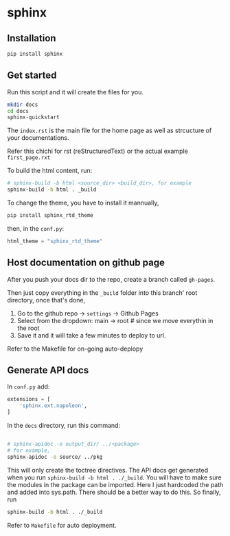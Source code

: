 # sphinx

## Installation

```bash
pip install sphinx
```

## Get started

Run this script and it will create the files for you.

```bash
mkdir docs
cd docs
sphinx-quickstart
```

The `index.rst` is the main file for the home page as well as strcucture of your documentations.

Refer this chichi for rst (reStructuredText) or the actual example `first_page.rxt`

To build the html content, run:

```bash
# sphinx-build -b html <source_dir> <build_dir>, for example
sphinx-build -b html . _build
```

To change the theme, you have to install it mannually,

```bash
pip install sphinx_rtd_theme
```

then, in the `conf.py`:

```python
html_theme = "sphinx_rtd_theme"
```

## Host documentation on github page

After you push your docs dir to the repo, create a branch called `gh-pages`.

Then just copy everything in the `_build` folder into this branch' root directory,
once that's done,

1. Go to the github repo -> `settings` -> Github Pages
2. Select from the dropdown: main -> root # since we move everythin in the root
3. Save it and it will take a few minutes to deploy to url.

Refer to the Makefile for on-going auto-deplopy

## Generate API docs

In `conf.py` add:

```python
extensions = [
    'sphinx.ext.napoleon',
]
```

In the `docs` directory, run this command:

```bash

# sphinx-apidoc -o output_dir/ ../<package>
# for example,
sphinx-apidoc -o source/ ../pkg
```

This will only create the toctree directives.
The API docs get generated when you run `sphinx-build -b html . ./_build`. You will have to make sure the modules in the package can be imported. Here I just hardcoded the path and added into sys.path. There should be a better way to do this. So finally, run

```bash
sphinx-build -b html . ./_build
```

Refer to `Makefile` for auto deployment.
